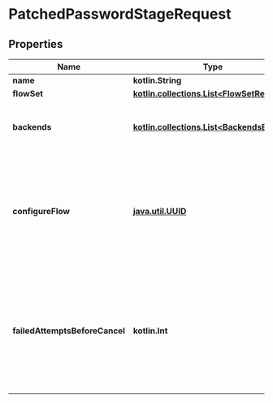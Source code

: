 
# PatchedPasswordStageRequest

## Properties
Name | Type | Description | Notes
------------ | ------------- | ------------- | -------------
**name** | **kotlin.String** |  |  [optional]
**flowSet** | [**kotlin.collections.List&lt;FlowSetRequest&gt;**](FlowSetRequest.md) |  |  [optional]
**backends** | [**kotlin.collections.List&lt;BackendsEnum&gt;**](BackendsEnum.md) | Selection of backends to test the password against. |  [optional]
**configureFlow** | [**java.util.UUID**](java.util.UUID.md) | Flow used by an authenticated user to configure this Stage. If empty, user will not be able to configure this stage. |  [optional]
**failedAttemptsBeforeCancel** | **kotlin.Int** | How many attempts a user has before the flow is canceled. To lock the user out, use a reputation policy and a user_write stage. |  [optional]



